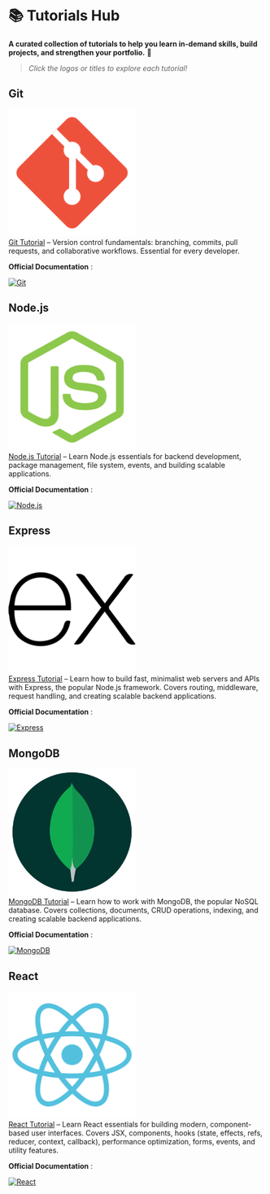# 📚 Tutorials Hub

**A curated collection of tutorials to help you learn in-demand skills, build projects, and strengthen your portfolio.** 🚀

> _Click the logos or titles to explore each tutorial!_

## Git

[<img src="./icons/git.svg" width="250"/>](https://younes-alhyan.github.io/tutorials-hub/index.html?tutorial=git)  
[Git Tutorial](https://younes-alhyan.github.io/tutorials-hub/index.html?tutorial=git) – Version control fundamentals: branching, commits, pull requests, and collaborative workflows. Essential for every developer.

**Official Documentation** :

[![Git](https://img.shields.io/badge/Git-F05032?style=for-the-badge&logo=git&logoColor=white)](https://git-scm.com/)

## Node.js

[<img src="./icons/nodejs.svg" width="250"/>](https://younes-alhyan.github.io/tutorials-hub/index.html?tutorial=nodejs)  
[Node.js Tutorial](https://younes-alhyan.github.io/tutorials-hub/index.html?tutorial=nodejs) – Learn Node.js essentials for backend development, package management, file system, events, and building scalable applications.

**Official Documentation** :

[![Node.js](https://img.shields.io/badge/Node.js-339933?style=for-the-badge&logo=node.js&logoColor=white)](https://nodejs.org/)

## Express

[<img src="./icons/express.svg" width="250"/>](https://younes-alhyan.github.io/tutorials-hub/index.html?tutorial=express)  
[Express Tutorial](https://younes-alhyan.github.io/tutorials-hub/index.html?tutorial=express) – Learn how to build fast, minimalist web servers and APIs with Express, the popular Node.js framework. Covers routing, middleware, request handling, and creating scalable backend applications.

**Official Documentation** :

[![Express](https://img.shields.io/badge/Express-000000?style=for-the-badge&logo=express&logoColor=white)](https://expressjs.com/)

## MongoDB

[<img src="./icons/mongodb.svg" width="250"/>](https://younes-alhyan.github.io/tutorials-hub/index.html?tutorial=mongodb)  
[MongoDB Tutorial](https://younes-alhyan.github.io/tutorials-hub/index.html?tutorial=mongodb) – Learn how to work with MongoDB, the popular NoSQL database. Covers collections, documents, CRUD operations, indexing, and creating scalable backend applications.

**Official Documentation** :

[![MongoDB](https://img.shields.io/badge/MongoDB-47A248?style=for-the-badge&logo=mongodb&logoColor=white)](https://www.mongodb.com/)

## React

[<img src="./icons/react.svg" width="250"/>](https://younes-alhyan.github.io/tutorials-hub/index.html?tutorial=react)  
[React Tutorial](https://younes-alhyan.github.io/tutorials-hub/index.html?tutorial=react) – Learn React essentials for building modern, component-based user interfaces. Covers JSX, components, hooks (state, effects, refs, reducer, context, callback), performance optimization, forms, events, and utility features.

**Official Documentation** :

[![React](https://img.shields.io/badge/React-61DAFB?style=for-the-badge&logo=react&logoColor=black)](https://react.dev/)